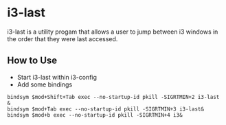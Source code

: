 # i3-last

i3-last is a utility progam that allows a user to jump between i3 windows in the
order that they were last accessed.



## How to Use
- Start i3-last within i3-config
- Add some bindings
```
bindsym $mod+Shift+Tab exec --no-startup-id pkill -SIGRTMIN+2 i3-last &
bindsym $mod+Tab exec --no-startup-id pkill -SIGRTMIN+3 i3-last&
bindsym $mod+b exec --no-startup-id pkill -SIGRTMIN+4 i3&
```
